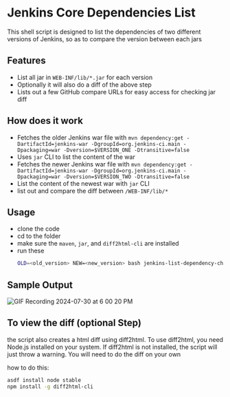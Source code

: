 # Jenkins Core Dependencies List
This shell script is designed to list the dependencies of two different versions of Jenkins, so as to compare the version between each jars

## Features
- List all jar in `WEB-INF/lib/*.jar` for each version
- Optionally it will also do a diff of the above step 
- Lists out a few GitHub compare URLs for easy access for checking jar diff

## How does it work
- Fetches the older Jenkins war file with `mvn dependency:get -DartifactId=jenkins-war -DgroupId=org.jenkins-ci.main -Dpackaging=war -Dversion=$VERSION_ONE -Dtransitive=false`
- Uses `jar` CLI to list the content of the war
- Fetches the newer Jenkins war file with `mvn dependency:get -DartifactId=jenkins-war -DgroupId=org.jenkins-ci.main -Dpackaging=war -Dversion=$VERSION_TWO -Dtransitive=false`
- List the content of the newest war with `jar` CLI
- list out and compare the diff between `/WEB-INF/lib/*`

## Usage 
- clone the code
- cd to the folder
- make sure the `maven`, `jar`, and `diff2html-cli` are installed
- run these
  ```bash
  OLD=<old_version> NEW=<new_version> bash jenkins-list-dependency-changes.sh
  ```
## Sample Output
![GIF Recording 2024-07-30 at 6 00 20 PM](https://github.com/user-attachments/assets/c490ecd3-b8e2-43ef-b6cc-7315fc1c3cb0)



## To view the diff (optional Step)
the script also creates a html diff using diff2html. To use diff2html, you need Node.js installed on your system. If diff2html is not installed, the script will just throw a warning. You will need to do the diff on your own

how to do this:
```bash
asdf install node stable
npm install -g diff2html-cli
```
